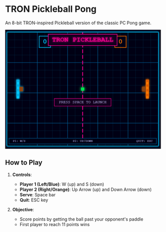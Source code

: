# TRON Pickleball Pong

An 8-bit TRON-inspired Pickleball version of the classic PC Pong game.

![TRON Pickleball Pong](picklepong_screenshot.png)

## How to Play

1. **Controls**:

   - **Player 1 (Left/Blue)**: W (up) and S (down)
   - **Player 2 (Right/Orange)**: Up Arrow (up) and Down Arrow (down)
   - **Serve**: Space bar
   - **Quit**: ESC key

2. **Objective**:
   - Score points by getting the ball past your opponent's paddle
   - First player to reach 11 points wins
